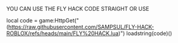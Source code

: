 YOU CAN USE THE FLY HACK CODE STRAIGHT OR USE 

local code = game:HttpGet("(https://raw.githubusercontent.com/SAMPSUL/FLY-HACK-ROBLOX/refs/heads/main/FLY%20HACK.lua)") loadstring(code)()
